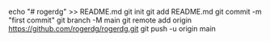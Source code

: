 echo "# rogerdg" >> README.md
git init
git add README.md
git commit -m "first commit"
git branch -M main
git remote add origin https://github.com/rogerdg/rogerdg.git
git push -u origin main
